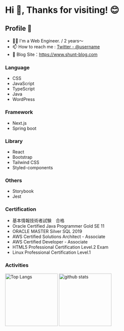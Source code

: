 # Hi 👋, Thanks for visiting! 😊

## Profile 🔭

- 🧑‍💻 I'm a Web Engineer. / 2 years～
- 📫 How to reach me : [Twitter - @username](https://twitter.com/username)
- 🌱 Blog Site：https://www.shunt-blog.com

### Language
- CSS
- JavaScript
- TypeScript
- Java
- WordPress

### Framework
- Next.js
- Spring boot

### Library
- React
- Bootstrap
- Tailwind CSS
- Styled-components

### Others
- Storybook
- Jest

### Certification
- 基本情報技術者試験　合格
- Oracle Certified Java Programmer Gold SE 11
- ORACLE MASTER Silver SQL 2019
- AWS Certified Solutions Architect - Associate
- AWS Certified Developer - Associate
- HTML5 Professional Certification Level.2 Exam
- Linux Professional Certification Level.1

### Activities
<div align="left"> 
  <img alt="Top Langs" height="170px" src="https://github-readme-stats.vercel.app/api?username=shun-t23&theme=vue-dark&layout=compact&cache_seconds=1800" />
  <img alt="github stats" height="170px" src="https://github-readme-stats.vercel.app/api/top-langs/?username=shun-t23&theme=vue-dark&layout=compact&cache_seconds=1800" />
</div>

<!--
**shu-t23/shu-t23** is a ✨ _special_ ✨ repository because its `README.md` (this file) appears on your GitHub profile.

Here are some ideas to get you started:

- 🔭 I’m currently working on ...
- 🌱 I’m currently learning ...
- 👯 I’m looking to collaborate on ...
- 🤔 I’m looking for help with ...
- 💬 Ask me about ...
- 📫 How to reach me: ...
- 😄 Pronouns: ...
- ⚡ Fun fact: ...
-->
